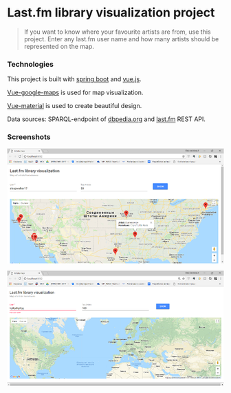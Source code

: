 # Last.fm library visualization project

> If you want to know where your favourite artists are from, use this project.
Enter any last.fm user name and how many artists should be represented on the map.

### Technologies

This project is built with [spring boot](https://spring.io/projects/spring-boot) and [vue.js](https://vuejs.org/).

[Vue-google-maps](https://www.npmjs.com/package/vue2-google-maps) is used for map visualization.

[Vue-material](https://www.npmjs.com/package/vue-material) is used to create beautiful design.

Data sources: SPARQL-endpoint of [dbpedia.org](https://wiki.dbpedia.org/) and [last.fm](http://www.last.fm/) REST API.


### Screenshots

![Img1](docs/img/img2.png)

![Img2](docs/img/img1.png)
